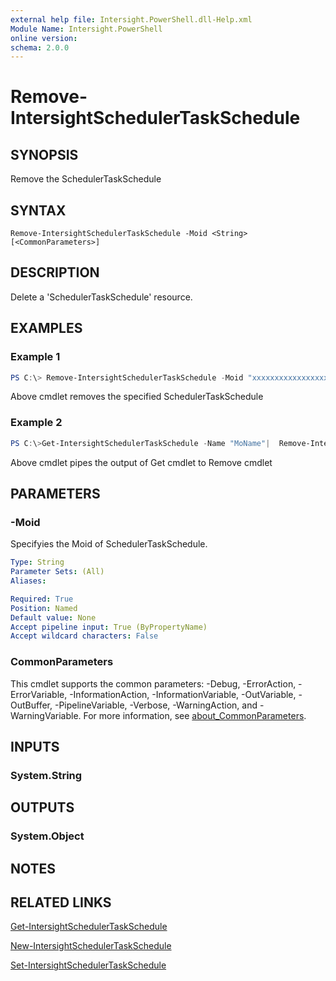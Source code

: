 ```yaml
---
external help file: Intersight.PowerShell.dll-Help.xml
Module Name: Intersight.PowerShell
online version:
schema: 2.0.0
---
```


# Remove-IntersightSchedulerTaskSchedule

## SYNOPSIS
Remove the SchedulerTaskSchedule

## SYNTAX

```
Remove-IntersightSchedulerTaskSchedule -Moid <String> [<CommonParameters>]
```

## DESCRIPTION
Delete a &apos;SchedulerTaskSchedule&apos; resource.

## EXAMPLES

### Example 1
```powershell
PS C:\> Remove-IntersightSchedulerTaskSchedule -Moid "xxxxxxxxxxxxxxxxxxxxxxxxxxx"
```
Above cmdlet removes the specified SchedulerTaskSchedule 

### Example 2
```powershell
PS C:\>Get-IntersightSchedulerTaskSchedule -Name "MoName"|  Remove-IntersightSchedulerTaskSchedule
```
Above cmdlet pipes the output of Get cmdlet to Remove cmdlet

## PARAMETERS

### -Moid
Specifyies the Moid of SchedulerTaskSchedule.

```yaml
Type: String
Parameter Sets: (All)
Aliases:

Required: True
Position: Named
Default value: None
Accept pipeline input: True (ByPropertyName)
Accept wildcard characters: False
```

### CommonParameters
This cmdlet supports the common parameters: -Debug, -ErrorAction, -ErrorVariable, -InformationAction, -InformationVariable, -OutVariable, -OutBuffer, -PipelineVariable, -Verbose, -WarningAction, and -WarningVariable. For more information, see [about_CommonParameters](http://go.microsoft.com/fwlink/?LinkID=113216).

## INPUTS

### System.String

## OUTPUTS

### System.Object
## NOTES

## RELATED LINKS

[Get-IntersightSchedulerTaskSchedule](./Get-IntersightSchedulerTaskSchedule.md)

[New-IntersightSchedulerTaskSchedule](./New-IntersightSchedulerTaskSchedule.md)

[Set-IntersightSchedulerTaskSchedule](./Set-IntersightSchedulerTaskSchedule.md)

